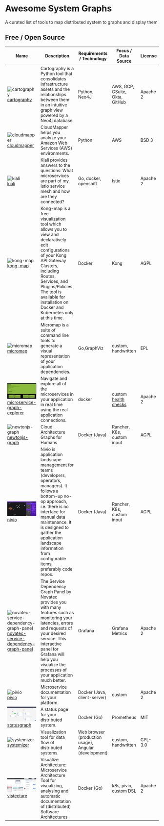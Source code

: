 # Awesome System Graphs
A curated list of tools to map distributed system to graphs and display them

## Free / Open Source



| Name        | Description   | Requirements / Technology  | Focus / Data Source | License |
| ------------|---------------|----------------------------|---------------------|---------|
|![cartography](https://github.com/lyft/cartography/raw/master/docs/images/accountsandrds.png)<br />[cartography](https://github.com/lyft/cartography) | Cartography is a Python tool that consolidates infrastructure assets and the relationships between them in an intuitive graph view powered by a Neo4j database. | Python, Neo4J | AWS, GCP, GSuite, Okta, GitHub | Apache 2 |
|![cloudmapper](https://raw.githubusercontent.com/duo-labs/cloudmapper/main/docs/images/ideal_layout.png)<br />[cloudmapper](https://github.com/duo-labs/cloudmapper) |   CloudMapper helps you analyze your Amazon Web Services (AWS) environments. | Python | AWS | BSD 3 |
|![kiali](https://raw.githubusercontent.com/kiali/kiali.io/master/static/images/documentation/features/graph-overview.png)<br />[kiali](https://github.com/kiali/kiali) | Kiali provides answers to the questions: What microservices are part of my Istio service mesh and how are they connected? | Go, docker, openshift | Istio | Apache 2 |
|![kong-map](https://github.com/yesinteractive/kong-map/raw/main/screenshots/kongmap-home.png?raw=true)<br />[kong-map](https://github.com/yesinteractive/kong-map/) |   Kong-map is a free visualization tool which allows you to view and declaratively edit configurations of your Kong API Gateway Clusters, including Routes, Services, and Plugins/Policies. The tool is available for installation on Docker and Kubernetes only at this time. | Docker | Kong | AGPL |
|![micromap](https://github.com/lukaszjanyga/micromap/raw/master/micromap.png?raw=true)<br />[micromap](https://github.com/lukaszjanyga/micromap) |   Micromap is a suite of command line tools to generate a visual representation of your application dependencies. | Go,GraphViz | custom, handwritten | EPL |
|![microservice-graph-explorer](https://github.com/hootsuite/microservice-graph-explorer/raw/master/img/microservice-graph-explorer.png?raw=true)<br />[microservice-graph-explorer](https://github.com/hootsuite/microservice-graph-explorer) | Navigate and explore all of the microservices in your application in real time using the real application connections. | docker | custom [health checks](https://github.com/hootsuite/health-checks-api) | Apache 2 |
![newtonjs-graph](https://github.com/julie-ng/newtonjs-graph/raw/main/images/screenshots/demo-d3-layout.png)<br />[newtonjs-graph](https://github.com/julie-ng/newtonjs-graph) |   Cloud Architecture Graphs for Humans | Docker (Java) | Rancher, K8s, custom input | AGPL |
|![nivio](https://raw.githubusercontent.com/dedica-team/nivio/develop/docs/gui.png)<br />[nivio](https://github.com/dedica-team/nivio) |   Nivio is application landscape management for teams (developers, operators, managers). It follows a bottom-up no-op approach, i.e. there is no interface for manual data maintenance. It is designed to gather the application landscape information from configurable items, preferably code repos. | Docker (Java) | Rancher, K8s, custom input | AGPL |
|![novatec-service-dependency-graph-panel](https://camo.githubusercontent.com/9fec71777e038c56b61664d3911840bf3bc974c1e209b88bf6b7df9bd0d887c1/68747470733a2f2f6e6f7661746563636f6e73756c74696e672e6769746875622e696f2f6e6f76617465632d736572766963652d646570656e64656e63792d67726170682d70616e656c2f696d616765732f736572766963652d646570656e64656e63792d67726170682d70616e656c2e676966)<br />[novatec-service-dependency-graph-panel](https://github.com/NovatecConsulting/novatec-service-dependency-graph-panel) |  The Service Dependency Graph Panel by Novatec provides you with many features such as monitoring your latencies, errors and requests of your desired service. This interactive panel for Grafana will help you visualize the processes of your application much better. | Grafana | Grafana Metrics | Apache 2 |
|![pivio](https://avatars.githubusercontent.com/u/17527343?s=200&v=4)<br />[pivio](https://github.com/pivio) | Microservice documentation for your platform. | Docker (Java, client-server) | custom | Apache 2 |
|![statusgraph](https://github.com/moolen/statusgraph/raw/master/statusgraph-shop.png)<br />[statusgraph](https://github.com/moolen/statusgraph) |   A status page for your distributed system. | Docker (Go) | Prometheus | MIT |
![systemizer](https://honzaap.github.io/Systemizer/assets/gifs/tutorial0.gif)<br />[systemizer](https://github.com/honzaap/systemizer) | Visualization tool for data flow of distributed systems. | Web browser (production usage), Angular (development) | custom, handwritten | GPL-3.0 |
|![vistecture](https://github.com/AOEpeople/vistecture/blob/master/doc/onlinebrowser.png)<br />[vistecture](https://vistecture.me/) | Visualize Architecture: Microservice Architecture Tool for visualizing, analysing and automatic documentation of (distributed) Software Architectures | Docker (Go) | k8s, pivio, custom DSL | Apache 2 |

